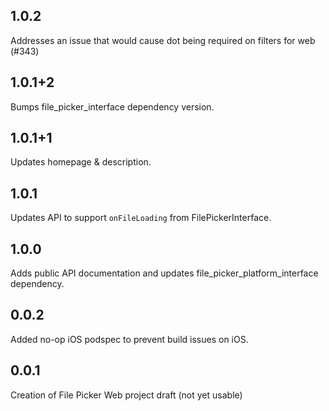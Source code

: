 ## 1.0.2

Addresses an issue that would cause dot being required on filters for web (#343)

## 1.0.1+2

Bumps file_picker_interface dependency version.

## 1.0.1+1

Updates homepage & description.

## 1.0.1

Updates API to support `onFileLoading` from FilePickerInterface.

## 1.0.0

Adds public API documentation and updates file_picker_platform_interface dependency.

## 0.0.2

Added no-op iOS podspec to prevent build issues on iOS.

## 0.0.1

Creation of File Picker Web project draft (not yet usable)
